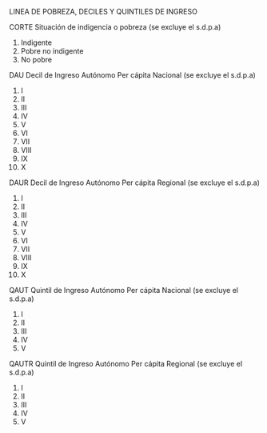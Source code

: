 LINEA DE POBREZA, DECILES Y QUINTILES DE INGRESO

CORTE Situación de indigencia o pobreza (se excluye el s.d.p.a)

1. Indigente
2. Pobre no indigente
3. No pobre

DAU Decil de Ingreso Autónomo Per cápita Nacional (se excluye el s.d.p.a)

1. I
2. II
3. III
4. IV
5. V
6. VI
7. VII
8. VIII
9. IX
10. X

DAUR Decil de Ingreso Autónomo Per cápita Regional (se excluye el s.d.p.a)

1. I
2. II
3. III
4. IV
5. V
6. VI
7. VII
8. VIII
9. IX
10. X

QAUT Quintil de Ingreso Autónomo Per cápita Nacional (se excluye el s.d.p.a)

1. I
2. II
3. III
4. IV
5. V

QAUTR Quintil de Ingreso Autónomo Per cápita Regional (se excluye el s.d.p.a)

1. I
2. II
3. III
4. IV
5. V
